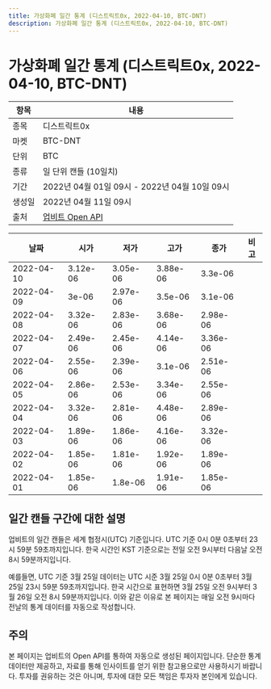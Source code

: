 ```yaml
---
title: 가상화폐 일간 통계 (디스트릭트0x, 2022-04-10, BTC-DNT)
description: 가상화폐 일간 통계 (디스트릭트0x, 2022-04-10, BTC-DNT)
---
```



가상화폐 일간 통계 (디스트릭트0x, 2022-04-10, BTC-DNT)
===

|항목|내용|
|--|--|
|종목|디스트릭트0x|
|마켓|BTC-DNT|
|단위|BTC|
|종류|일 단위 캔들 (10일치)|
|기간|2022년 04월 01일 09시 - 2022년 04월 10일 09시|
|생성일|2022년 04월 11일 09시|
|출처|[업비트 Open API](https://docs.upbit.com)|


|날짜|시가|저가|고가|종가|비고|
|--|--|--|--|--|--|
|2022-04-10|3.12e-06|3.05e-06|3.88e-06|3.3e-06|    |
|2022-04-09|3e-06|2.97e-06|3.5e-06|3.1e-06|    |
|2022-04-08|3.32e-06|2.83e-06|3.68e-06|2.98e-06|    |
|2022-04-07|2.49e-06|2.45e-06|4.14e-06|3.36e-06|    |
|2022-04-06|2.55e-06|2.39e-06|3.1e-06|2.51e-06|    |
|2022-04-05|2.86e-06|2.53e-06|3.34e-06|2.55e-06|    |
|2022-04-04|3.32e-06|2.81e-06|4.48e-06|2.89e-06|    |
|2022-04-03|1.89e-06|1.86e-06|4.16e-06|3.32e-06|    |
|2022-04-02|1.85e-06|1.81e-06|1.92e-06|1.89e-06|    |
|2022-04-01|1.85e-06|1.8e-06|1.91e-06|1.85e-06|    |


일간 캔들 구간에 대한 설명
---


업비트의 일간 캔들은 세계 협정시(UTC) 기준입니다. 
UTC 기준 0시 0분 0초부터 23시 59분 59초까지입니다. 
한국 시간인 KST 기준으로는 전일 오전 9시부터 다음날 오전 8시 59분까지입니다. 


예를들면, UTC 기준 3월 25일 데이터는 UTC 시준 3월 25일 0시 0분 0초부터 3월 25일 23시 59분 59초까지입니다. 
한국 시간으로 표현하면 3월 25일 오전 9시부터 3월 26일 오전 8시 59분까지입니다. 
이와 같은 이유로 본 페이지는 매일 오전 9시마다 전날의 통계 데이터를 자동으로 작성합니다. 


주의
---


본 페이지는 업비트의 Open API를 통하여 자동으로 생성된 페이지입니다. 
단순한 통계 데이터만 제공하고, 자료를 통해 인사이트를 얻기 위한 참고용으로만 사용하시기 바랍니다. 
투자를 권유하는 것은 아니며, 투자에 대한 모든 책임은 투자자 본인에게 있습니다. 
